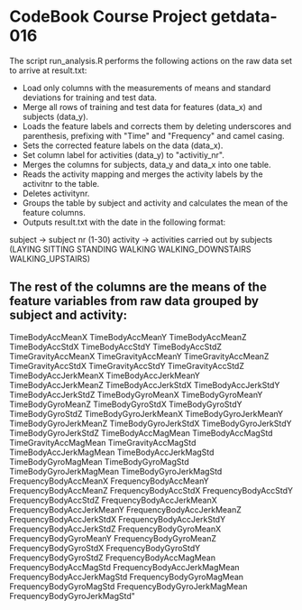 CodeBook Course Project getdata-016
===================================

The script run_analysis.R performs the following actions on the raw data set to arrive at result.txt:

* Load only columns with the measurements of means and standard deviations for training and test data.
* Merge all rows of training and test data for features (data_x) and subjects (data_y).
* Loads the feature labels and corrects them by deleting underscores and parenthesis, prefixing with "Time" and "Frequency" and camel casing. 
* Sets the corrected feature labels on the data (data_x).
* Set column label for activities (data_y) to "activitiy_nr". 
* Merges the columns for subjects, data_y and data_x into one table.
* Reads the activity mapping and merges the activity labels by the activitnr to the table.
* Deletes activitynr.
* Groups the table by subject and activity and calculates the mean of the feature columns.
* Outputs result.txt with the date in the following format:

subject            -> subject nr (1-30)
activity           -> activities carried out by subjects (LAYING SITTING STANDING WALKING WALKING_DOWNSTAIRS WALKING_UPSTAIRS)

The rest of the columns are the means of the feature variables from raw data grouped by subject and activity:
-------------------------------------------------------------------------------------------------------------

TimeBodyAccMeanX
TimeBodyAccMeanY
TimeBodyAccMeanZ
TimeBodyAccStdX
TimeBodyAccStdY
TimeBodyAccStdZ
TimeGravityAccMeanX
TimeGravityAccMeanY
TimeGravityAccMeanZ
TimeGravityAccStdX
TimeGravityAccStdY
TimeGravityAccStdZ
TimeBodyAccJerkMeanX
TimeBodyAccJerkMeanY
TimeBodyAccJerkMeanZ
TimeBodyAccJerkStdX
TimeBodyAccJerkStdY
TimeBodyAccJerkStdZ
TimeBodyGyroMeanX
TimeBodyGyroMeanY
TimeBodyGyroMeanZ
TimeBodyGyroStdX
TimeBodyGyroStdY
TimeBodyGyroStdZ
TimeBodyGyroJerkMeanX
TimeBodyGyroJerkMeanY
TimeBodyGyroJerkMeanZ
TimeBodyGyroJerkStdX
TimeBodyGyroJerkStdY
TimeBodyGyroJerkStdZ
TimeBodyAccMagMean
TimeBodyAccMagStd
TimeGravityAccMagMean
TimeGravityAccMagStd
TimeBodyAccJerkMagMean
TimeBodyAccJerkMagStd
TimeBodyGyroMagMean
TimeBodyGyroMagStd
TimeBodyGyroJerkMagMean
TimeBodyGyroJerkMagStd
FrequencyBodyAccMeanX
FrequencyBodyAccMeanY
FrequencyBodyAccMeanZ
FrequencyBodyAccStdX
FrequencyBodyAccStdY
FrequencyBodyAccStdZ
FrequencyBodyAccJerkMeanX
FrequencyBodyAccJerkMeanY
FrequencyBodyAccJerkMeanZ
FrequencyBodyAccJerkStdX
FrequencyBodyAccJerkStdY
FrequencyBodyAccJerkStdZ
FrequencyBodyGyroMeanX
FrequencyBodyGyroMeanY
FrequencyBodyGyroMeanZ
FrequencyBodyGyroStdX
FrequencyBodyGyroStdY
FrequencyBodyGyroStdZ
FrequencyBodyAccMagMean
FrequencyBodyAccMagStd
FrequencyBodyAccJerkMagMean
FrequencyBodyAccJerkMagStd
FrequencyBodyGyroMagMean
FrequencyBodyGyroMagStd
FrequencyBodyGyroJerkMagMean
FrequencyBodyGyroJerkMagStd"
